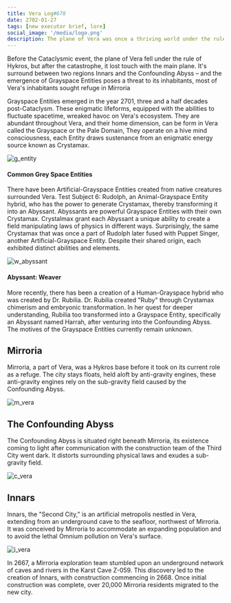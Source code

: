 ```yaml
---
title: Vera Log#678
date: 2702-01-27
tags: [new executor brief, lore]
social_image: '/media/logo.png'
description: The plane of Vera was once a thriving world under the rule of Hykros. However, after the Cataclysm it was cut it off from the main plane of Aida and  Grayspace Entities were unleashed, a race of enigmatic creatures that destroyed the ecosystem. Most of the inhabitants have now fled to Mirroria, a floating city.
---
```


Before the Cataclysmic event, the plane of Vera fell under the rule of Hykros, but after the catastrophe, it lost touch with the main plane. It's surround  between two regions Innars and the Confounding Abyss – and the emergence of Grayspace Entities poses a threat to its inhabitants, most of Vera's inhabitants sought refuge in  Mirroria 

Grayspace Entities emerged in the year 2701, three and a half decades post-Cataclysm. These enigmatic lifeforms, equipped with the abilities to fluctuate spacetime, wreaked havoc on Vera's ecosystem. They are abundant throughout Vera, and their home dimension, can be form in Vera called the Grayspace or the Pale Domain, They operate on a hive mind consciousness, each Entity draws sustenance from an enigmatic energy source known as Crystamax.

![g_entity](/media/g_entity.png)
#### Common Grey Space Entities

There have been Artificial-Grayspace Entities created from native creatures surrounded Vera. Test Subject 6: Rudolph, an Animal-Grayspace Entity hybrid, who has the power to generate Crystamax, thereby transforming it into an Abyssant. Abyssants are powerful Grayspace Entities with their own Crystamax. Crystalmax grant each Abyssant a unique ability to create a field manipulating laws of physics in different ways. Surprisingly, the same Crystamax that was once a part of Rudolph later fused with Puppet Singer, another Artificial-Grayspace Entity. Despite their shared origin, each exhibited distinct abilities and elements.

![w_abyssant](/media/w_abyssant.png)
#### Abyssant: Weaver

More recently, there has been a creation of a Human-Grayspace hybrid who was created by Dr. Rubilia.  Dr. Rubilia created "Ruby" through Crystamax chimerism and embryonic transformation. In her quest for deeper understanding, Rubilia too transformed into a Grayspace Entity, specifically an Abyssant named Harrah, after venturing into the Confounding Abyss. The motives of the Grayspace Entities currently remain unknown. 

## Mirroria
Mirroria, a part of Vera, was a Hykros base before it took on its current role as a refuge. The city stays floats, held aloft by anti-gravity engines, these anti-gravity engines rely on the sub-gravity field caused by the Confounding Abyss.

![m_vera](/media/m_vera.png)

## The Confounding Abyss
The Confounding Abyss is situated right beneath Mirroria, its existence coming to light after communication with the construction team of the Third City went dark. It distorts surrounding physical laws and exudes a sub-gravity field.

![c_vera](/media/c_vera.png)

## Innars
Innars, the "Second City," is an artificial metropolis nestled in Vera, extending from an underground cave to the seafloor, northwest of Mirroria. It was conceived by Mirroria to accommodate an expanding population and to avoid the lethal Omnium pollution on Vera's surface. 

![i_vera](/media/i_vera.png)

In 2667, a Mirroria exploration team stumbled upon an underground network of caves and rivers in the Karst Cave Z-059. This discovery led to the creation of Innars, with construction commencing in 2668. Once initial construction was complete, over 20,000 Mirroria residents migrated to the new city.